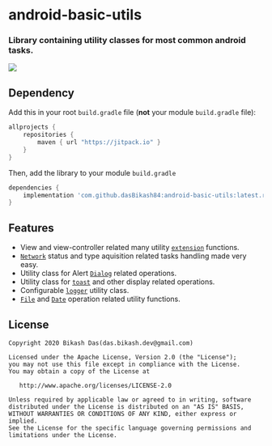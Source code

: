 # android-basic-utils

<h3>Library containing utility classes for most common android tasks.</h3>

[![](https://jitpack.io/v/dasBikash84/android-basic-utils.svg)](https://jitpack.io/#dasBikash84/android-basic-utils)

## Dependency

Add this in your root `build.gradle` file (**not** your module `build.gradle` file):

```gradle
allprojects {
	repositories {
        maven { url "https://jitpack.io" }
    }
}
```

Then, add the library to your module `build.gradle`
```gradle
dependencies {
    implementation 'com.github.dasBikash84:android-basic-utils:latest.release.here'
}
```

## Features
- View and view-controller related many utility [`extension`](https://github.com/dasBikash84/android-basic-utils/blob/master/android_basic_utils/src/main/java/com/dasbikash/android_basic_utils/utils/ExtensionFuns.kt) functions.
- [`Network`](https://github.com/dasBikash84/android-basic-utils/blob/master/android_basic_utils/src/main/java/com/dasbikash/android_basic_utils/utils/NetConnectivityUtility.kt) status and type aquisition related tasks handling made very easy.
- Utility class for Alert [`Dialog`](https://github.com/dasBikash84/android-basic-utils/blob/master/android_basic_utils/src/main/java/com/dasbikash/android_basic_utils/utils/DialogUtils.kt) related operations. 
- Utility class for [`toast`](https://github.com/dasBikash84/android-basic-utils/blob/master/android_basic_utils/src/main/java/com/dasbikash/android_basic_utils/utils/DisplayUtils.kt) and other display related operations.
- Configurable [`logger`](https://github.com/dasBikash84/android-basic-utils/blob/master/android_basic_utils/src/main/java/com/dasbikash/android_basic_utils/utils/LoggerUtils.kt) utility class.
- [`File`](https://github.com/dasBikash84/android-basic-utils/blob/master/android_basic_utils/src/main/java/com/dasbikash/android_basic_utils/utils/FileUtils.kt) and [`Date`](https://github.com/dasBikash84/android-basic-utils/blob/master/android_basic_utils/src/main/java/com/dasbikash/android_basic_utils/utils/DateUtils.kt) operation related utility functions.

License
--------

    Copyright 2020 Bikash Das(das.bikash.dev@gmail.com)

    Licensed under the Apache License, Version 2.0 (the "License");
    you may not use this file except in compliance with the License.
    You may obtain a copy of the License at

       http://www.apache.org/licenses/LICENSE-2.0

    Unless required by applicable law or agreed to in writing, software
    distributed under the License is distributed on an "AS IS" BASIS,
    WITHOUT WARRANTIES OR CONDITIONS OF ANY KIND, either express or implied.
    See the License for the specific language governing permissions and
    limitations under the License.
